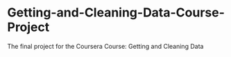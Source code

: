 # Getting-and-Cleaning-Data-Course-Project
The final project for the Coursera Course: Getting and Cleaning Data

